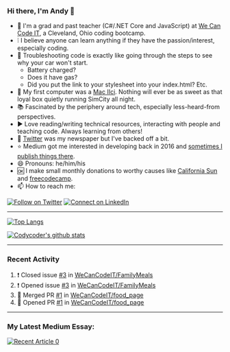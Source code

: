 ### Hi there, I'm Andy 👋

<!--
**Codycoder/Codycoder** is a ✨ _special_ ✨ repository because its `README.md` (this file) appears on your GitHub profile.
-->

- 💾  I'm a grad and past teacher (C#/.NET Core and JavaScript) at [We Can Code IT](https://wecancodeit.org/), a Cleveland, Ohio coding bootcamp. 
- ❕   I believe anyone can learn anything if they have the passion/interest, especially coding. 
- 🚗  Troubleshooting code is exactly like going through the steps to see why your car won't start. 
    - Battery charged?
    - Does it have gas?  
    - Did you put the link to your stylesheet into your index.html? Etc. 
- 📼   My first computer was a [Mac IIci](https://lowendmac.com/1989/mac-iici/). Nothing will ever be as sweet as that loyal box quietly running SimCity all night. 
- 📚   Fascinated by the periphery around tech, especially less-heard-from perspectives. 
- ▶️   Love reading/writing technical resources, interacting with people and teaching code. Always learning from others! 
- 📰   [Twitter](https://twitter.com/AndyKohler1) was my newspaper but I've backed off a bit.  
- ⭐   Medium got me interested in developing back in 2016 and [sometimes I publish things there](https://medium.com/@akohler). 
- 😄   Pronouns: he/him/his
- 🆗   I make small monthly donations to worthy causes like [California Sun](https://www.californiasun.co/) and [freecodecamp](https://www.freecodecamp.org/).
- 📫   How to reach me:

[![Follow on Twitter](https://img.shields.io/badge/--twitter?label=Twitter&logo=Twitter&style=social)](https://twitter.com/AndyKohler1) [![Connect on LinkedIn](https://img.shields.io/badge/--linkedin?label=LinkedIn&logo=LinkedIn&style=social)](https://www.linkedin.com/in/andykohler)

---

[![Top Langs](https://github-readme-stats.vercel.app/api/top-langs/?username=Codycoder&layout=compact)](https://github.com/anuraghazra/github-readme-stats)

[![Codycoder's github stats](https://github-readme-stats.vercel.app/api?username=Codycoder&count_private=true&show_icons=true&theme=blue-green)](https://github.com/anuraghazra/github-readme-stats)

---

### Recent Activity
<!--START_SECTION:activity-->
1. ❗️ Closed issue [#3](https://github.com/WeCanCodeIT/FamilyMeals/issues/3) in [WeCanCodeIT/FamilyMeals](https://github.com/WeCanCodeIT/FamilyMeals)
2. ❗️ Opened issue [#3](https://github.com/WeCanCodeIT/FamilyMeals/issues/3) in [WeCanCodeIT/FamilyMeals](https://github.com/WeCanCodeIT/FamilyMeals)
3. 🎉 Merged PR [#1](https://github.com/WeCanCodeIT/food_page/pull/1) in [WeCanCodeIT/food_page](https://github.com/WeCanCodeIT/food_page)
4. 💪 Opened PR [#1](https://github.com/WeCanCodeIT/food_page/pull/1) in [WeCanCodeIT/food_page](https://github.com/WeCanCodeIT/food_page)
<!--END_SECTION:activity-->


---
### My Latest Medium Essay: 

<a target="_blank" href="https://github-readme-medium-recent-article.vercel.app/medium/@andykohler/0"><img src="https://github-readme-medium-recent-article.vercel.app/medium/@andykohler/0" alt="Recent Article 0"> 


